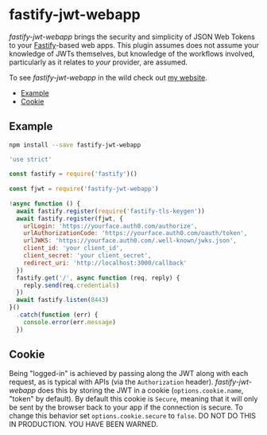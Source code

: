 # fastify-jwt-webapp

*fastify-jwt-webapp* brings the security and simplicity of JSON Web Tokens to your [Fastify][fastify]-based web apps.  This plugin assumes does not assume your knowledge of JWTs themselves, but knowledge of the workflows involved, particularly as it relates to *your* provider, are assumed.

To see *fastify-jwt-webapp* in the wild check out [my website](https://www.charlesread.io).

[fastify]: https://fastify.io/

<!-- toc -->

- [Example](#example)
- [Cookie](#cookie)

<!-- tocstop -->

## Example
```bash
npm install --save fastify-jwt-webapp
```
```javascript
'use strict'  
  
const fastify = require('fastify')()  
  
const fjwt = require('fastify-jwt-webapp')  
  
!async function () {  
  await fastify.register(require('fastify-tls-keygen'))
  await fastify.register(fjwt, {  
    urlLogin: 'https://yourface.auth0.com/authorize',  
	urlAuthorizationCode: 'https://yourface.auth0.com/oauth/token',  
    urlJWKS: 'https://yourface.auth0.com/.well-known/jwks.json',  
    client_id: 'your client_id',  
    client_secret: 'your client_secret',  
    redirect_uri: 'http://localhost:3000/callback'  
  })  
  fastify.get('/', async function (req, reply) {  
    reply.send(req.credentials)  
  })
  await fastify.listen(8443)  
}()  
  .catch(function (err) {  
    console.error(err.message)  
  })
```

## Cookie

Being "logged-in" is achieved by passing along the JWT along with each request, as is typical with APIs (via the `Authorization` header). *fastify-jwt-webapp* does this by storing the JWT in a cookie (`options.cookie.name`, "token" by default).  By default this cookie is `Secure`, meaning that it will only be sent by the browser back to your app if the connection is secure.  To change this behavior set `options.cookie.secure` to `false`.  DO NOT DO THIS IN PRODUCTION.  YOU HAVE BEEN WARNED.